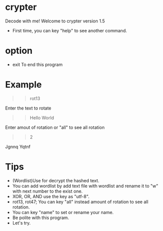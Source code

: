 # crypter
Decode with me!
Welcome to crypter version 1.5

- First time, you can key "help" to see another command.

# option



- exit       To end this program

# Example

>>rot13

Enter the text to rotate

>>Hello World

Enter amout of rotation or "all" to see all rotation

>>2

Jgnnq Yqtnf

# Tips
- (Wordlist)Use for decrypt the hashed text.
- You can add wordlist by add text file with wordlist and rename it to "w" with next number to the exist one.
- XOR, OR, AND use the key as "utf-8".
- rot13, rot47; You can key "all" instead amount of rotation to see all rotation.
- You can key "name" to set or rename your name.
- Be polite with this program.
- Let's try.
